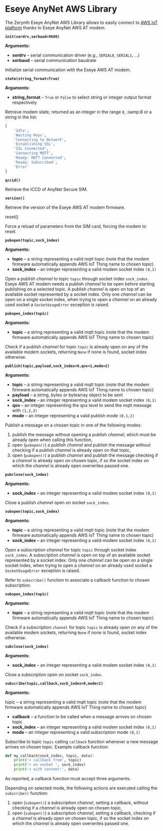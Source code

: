 # Eseye AnyNet AWS Library

The Zerynth Eseye AnyNet AWS Library allows to easily connect to [AWS IoT platform](https://aws.amazon.com/iot-platform/) thanks to Eseye AnyNet AWS AT modem.


**`init(serdrv,serbaud=9600)`**


**Arguments:**

    

 - **serdrv** – serial communication driver (e.g., `SERIAL0`, `SERIAL1`, …)
 - **serbaud** – serial communication baudrate

Initialize serial communication with the Eseye AWS AT modem.


**`state(string_format=True)`**


**Arguments:**

 - **string_format** – `True` or `False` to select string or integer output format respectively

Retrieve modem state, returned as an integer in the range `0`, :samp:8 or a string in the list:

```python
[
    'Idle',
    'Waiting Keys',
    'Connecting to Network',
    'Establishing SSL',
    'SSL Connected',
    'Connecting MQTT',
    'Ready: MQTT Connected',
    'Ready: Subscribed',
    'Error'
]
```

**`qccid()`**

Retrieve the ICCD of AnyNet Secure SIM.


**`version()`**

Retrieve the version of the Eseye AWS AT modem firmware.


reset()

Force a reload of parameters from the SIM card, forcing the modem to reset.


**`pubopen(topic,sock_index)`**


**Arguments:**

    

 - **topic** – a string representing a valid mqtt topic (note that the modem firmware automatically appends AWS IoT Thing name to chosen topic)
 - **sock_index** – an integer representing a valid modem socket index `(0,1)`

Open a publish *channel* to topic `topic` through socket index `sock_index`. Eseye AWS AT modem needs a publish *channel* to be open before starting publishing on a selected topic. A publish *channel* is open on top of an available socket represented by a socket index. Only one *channel* can be open on a single socket index, when trying to open a *channel* on an already used socket a `SocketUsageError` exception is raised.


**`pubopen_index(topic)`**


**Arguments:**

    

 - **topic** – a string representing a valid mqtt topic (note that the modem firmware automatically appends AWS IoT Thing name to chosen
   topic)

Check if a publish *channel* for topic `topic` is already open on any of the available modem sockets, returning `None` if none is found, socket index otherwise.


**`publish(topic,payload,sock_index=0,qos=1,mode=2)`**


**Arguments:**

    

 - **topic** – a string representing a valid mqtt topic (note that the modem firmware automatically appends AWS IoT Thing name to chosen topic)
 - **payload** – a string, bytes or bytearray object to be sent
 - **sock_index** – an integer representing a valid modem socket index `(0,1)`
 - **qos** – an integer representing the qos level to send the mqtt message with `(1,2,3)`
 - **mode** – an integer representing a valid publish mode `(0,1,2)`

Publish a message on a chosen topic in one of the following modes:

1. publish the message without opening a publish *channel*, which must be already open when calling this function,
2. open (`pubopen()`) a publish *channel* and publish the message without checking if a publish *channel* is already open on that topic,
3. open (`pubopen()`) a publish *channel* and publish the message checking if a *channel* is already open on chosen topic, if so the socket index on which the *channel* is already open overwrites passed one.


**`pubclose(sock_index)`**


**Arguments:**

    

 - **sock_index** – an integer representing a valid modem socket index `(0,1)`

Close a publish *channel* open on socket `sock_index`.


**`subopen(topic,sock_index)`**

**Arguments:**

    

 - **topic** – a string representing a valid mqtt topic (note that the modem firmware automatically appends AWS IoT Thing name to chosen topic)
 - **sock_index** – an integer representing a valid modem socket index `(0,1)`

Open a subscription *channel* for topic `topic` through socket index `sock_index`. A subscription *channel* is open on top of an available socket represented by a socket index.
Only one *channel* can be open on a single socket index, when trying to open a *channel* on an already used socket a `SocketUsageError` exception is raised.

Refer to `subscribe()` function to associate a callback function to chosen subscription.


**`subopen_index(topic)`**


**Arguments:**

 - **topic** – a string representing a valid mqtt topic (note that the modem firmware automatically appends AWS IoT Thing name to chosen topic)

Check if a subscription ```channel``` for topic `topic` is already open on any of the available modem sockets, returning `None` if none is found, socket index otherwise.


**`subclose(sock_index)`**


**Arguments:**

 - **sock_index** – an integer representing a valid modem socket index `(0,1)`

Close a subscription open on socket `sock_index`.


**`subscribe(topic,callback,sock_index=0,mode=1)`**


**Arguments:**
    
topic – a string representing a valid mqtt topic (note that the modem firmware automatically appends AWS IoT Thing name to chosen topic)

 - **callback** – a function to be called when a message arrives on chosen topic
 - **sock_index** – an integer representing a valid modem socket index `(0,1)`
 - **mode** – an integer representing a valid subscription mode `(0,1)`

Subscribe to topic `topic` calling `callback` function whenever a new message arrives on chosen topic.
Example callback function:

```python
def my_callback(sock_index, topic, data):
    print('> callback from', topic)
    print('> on socket ', sock_index)
    print('> with content:', data)
```

As reported, a callback function must accept three arguments.

Depending on selected mode, the following actions are executed calling the `subscribe()` function:
1. open (`subopen()`) a subscription *channel*, setting a callback, without checking if a *channel* is already open on chosen topic,
2. open (`subopen()`) a subscription *channel*, setting a callback, checking if a *channel* is already open on chosen topic, if so the socket index on which the *channel* is already open overwrites passed one.
<!--stackedit_data:
eyJoaXN0b3J5IjpbLTE0ODkyNjgxODAsNzUzODA1NTczLC04MD
IzMTM3MjMsLTQ3NzgyMzYzMV19
-->